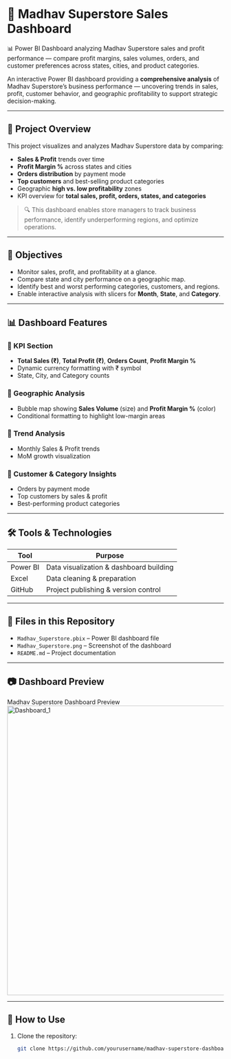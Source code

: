 # 🏪 Madhav Superstore Sales Dashboard
📊 Power BI Dashboard analyzing Madhav Superstore sales and profit performance — compare profit margins, sales volumes, orders, and customer preferences across states, cities, and product categories.

An interactive Power BI dashboard providing a **comprehensive analysis** of Madhav Superstore’s business performance — uncovering trends in sales, profit, customer behavior, and geographic profitability to support strategic decision-making.

---

## 📌 Project Overview

This project visualizes and analyzes Madhav Superstore data by comparing:

- **Sales & Profit** trends over time
- **Profit Margin %** across states and cities
- **Orders distribution** by payment mode
- **Top customers** and best-selling product categories
- Geographic **high vs. low profitability** zones
- KPI overview for **total sales, profit, orders, states, and categories**

> 🔍 This dashboard enables store managers to track business performance, identify underperforming regions, and optimize operations.

---

## 🎯 Objectives

- Monitor sales, profit, and profitability at a glance.
- Compare state and city performance on a geographic map.
- Identify best and worst performing categories, customers, and regions.
- Enable interactive analysis with slicers for **Month**, **State**, and **Category**.

---

## 📊 Dashboard Features

### 🔹 KPI Section
- **Total Sales (₹)**, **Total Profit (₹)**, **Orders Count**, **Profit Margin %**
- Dynamic currency formatting with ₹ symbol
- State, City, and Category counts

### 🔹 Geographic Analysis
- Bubble map showing **Sales Volume** (size) and **Profit Margin %** (color)
- Conditional formatting to highlight low-margin areas

### 🔹 Trend Analysis
- Monthly Sales & Profit trends
- MoM growth visualization

### 🔹 Customer & Category Insights
- Orders by payment mode
- Top customers by sales & profit
- Best-performing product categories

---

## 🛠 Tools & Technologies

| Tool       | Purpose                                 |
|------------|-----------------------------------------|
| Power BI   | Data visualization & dashboard building |
| Excel      | Data cleaning & preparation             |
| GitHub     | Project publishing & version control    |

---

## 📁 Files in this Repository

- `Madhav_Superstore.pbix` – Power BI dashboard file
- `Madhav_Superstore.png` – Screenshot of the dashboard
- `README.md` – Project documentation

---

## 📷 Dashboard Preview

Madhav Superstore Dashboard Preview  
<img width="1491" height="671" alt="Dashboard_1" src="https://github.com/user-attachments/assets/your-image-id-here" />

---

## 🚀 How to Use

1. Clone the repository:
   ```bash
   git clone https://github.com/yourusername/madhav-superstore-dashboard.git
